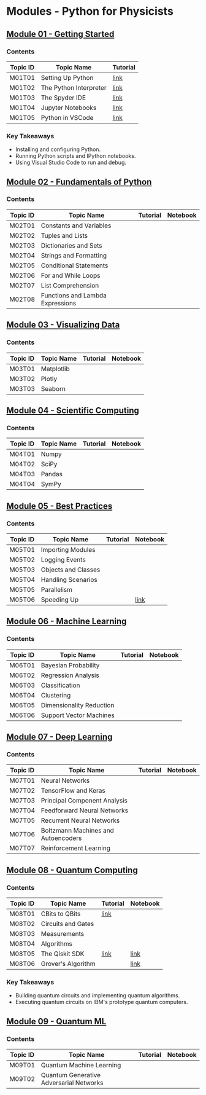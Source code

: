 # Modules - Python for Physicists

## [Module 01 - Getting Started](./m01-getting-started/README.md)

### Contents

Topic ID | Topic Name | Tutorial | 
--- | --- | --- |
M01T01 | Setting Up Python | [link](./m01-getting-started/m01t01-setting-up-python.md) |
M01T02 | The Python Interpreter | [link](./m01-getting-started/m01t02-the-python-interpreter.md) |
M01T03 | The Spyder IDE | [link](./m01-getting-started/m01t03-the-spyder-ide.md) |
M01T04 | Jupyter Notebooks | [link](./m01-getting-started/m01t04-jupyter-notebooks.md) |
M01T05 | Python in VSCode | [link](./m01-getting-started/m01t05-python-in-vscode.md) |

### Key Takeaways

* Installing and configuring Python.
* Running Python scripts and IPython notebooks.
* Using Visual Studio Code to run and debug.

## [Module 02 - Fundamentals of Python](./m02-fundamentals-of-python/README.md)

### Contents

Topic ID | Topic Name | Tutorial | Notebook | 
--- | --- | --- | --- |
M02T01 | Constants and Variables | | |
M02T02 | Tuples and Lists | | |
M02T03 | Dictionaries and Sets | | |
M02T04 | Strings and Formatting | | |
M02T05 | Conditional Statements | | |
M02T06 | For and While Loops | | |
M02T07 | List Comprehension | | |
M02T08 | Functions and Lambda Expressions | | |

## [Module 03 - Visualizing Data](./m03-visualizing-data/README.md)

### Contents

Topic ID | Topic Name | Tutorial | Notebook | 
--- | --- | --- | --- |
M03T01 | Matplotlib | | |
M03T02 | Plotly | | |
M03T03 | Seaborn | | |

## [Module 04 - Scientific Computing](./m04-scientific-computing/README.md)

### Contents

Topic ID | Topic Name | Tutorial | Notebook | 
--- | --- | --- | --- |
M04T01 | Numpy | | |
M04T02 | SciPy | | |
M04T03 | Pandas | | |
M04T04 | SymPy | | |

## [Module 05 - Best Practices](./m05-best-practices/README.md)

### Contents

Topic ID | Topic Name | Tutorial | Notebook | 
--- | --- | --- | --- |
M05T01 | Importing Modules | | |
M05T02 | Logging Events | | |
M05T03 | Objects and Classes | | |
M05T04 | Handling Scenarios | | |
M05T05 | Parallelism | | |
M05T06 | Speeding Up | | [link](./m05-best-practices/m05t06-speeding-up.ipynb) |

## [Module 06 - Machine Learning](./m06-machine-learning/README.md)

### Contents

Topic ID | Topic Name | Tutorial | Notebook | 
--- | --- | --- | --- |
M06T01 | Bayesian Probability | | |
M06T02 | Regression Analysis | | |
M06T03 | Classification | | |
M06T04 | Clustering | | |
M06T05 | Dimensionality Reduction | | |
M06T06 | Support Vector Machines | | |

## [Module 07 - Deep Learning](./m07-deep-learning/README.md)

### Contents

Topic ID | Topic Name | Tutorial | Notebook | 
--- | --- | --- | --- |
M07T01 | Neural Networks | | |
M07T02 | TensorFlow and Keras | | |
M07T03 | Principal Component Analysis | | |
M07T04 | Feedforward Neural Networks | | |
M07T05 | Recurrent Neural Networks | | |
M07T06 | Boltzmann Machines and Autoencoders | | |
M07T07 | Reinforcement Learning | | |

## [Module 08 - Quantum Computing](./m08-quantum-computing/README.md)

### Contents

Topic ID | Topic Name | Tutorial | Notebook | 
--- | --- | --- | --- |
M08T01 | CBits to QBits | [link](./m08-quantum-computing/m08t01-cbits-to-qbits.md) | |
M08T02 | Circuits and Gates | | |
M08T03 | Measurements | | |
M08T04 | Algorithms | | |
M08T05 | The Qiskit SDK | [link](./m08-quantum-computing/m08t05-the-qiskit-sdk.md) | [link](./m08-quantum-computing/m08t05-the-qiskit-sdk.ipynb) |
M08T06 | Grover's Algorithm | | [link](./m08-quantum-computing/m08t06-algorithm-grover.ipynb) |

### Key Takeaways

* Building quantum circuits and implementing quantum algorithms.
* Executing quantum circuits on IBM's prototype quantum computers.

## [Module 09 - Quantum ML](./m09-quantum-ml/README.md)

### Contents

Topic ID | Topic Name | Tutorial | Notebook | 
--- | --- | --- | --- |
M09T01 | Quantum Machine Learning | | |
M09T02 | Quantum Generative Adversarial Networks | | |